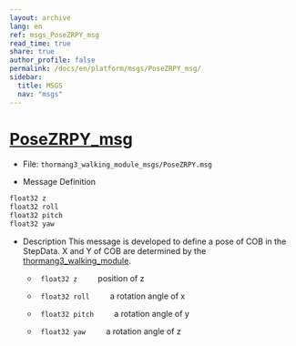 ```yaml
---
layout: archive
lang: en
ref: msgs_PoseZRPY_msg
read_time: true
share: true
author_profile: false
permalink: /docs/en/platform/msgs/PoseZRPY_msg/
sidebar:
  title: MSGS
  nav: "msgs"
---
```


# [PoseZRPY_msg](#posezrpy-msg)

- File: `thormang3_walking_module_msgs/PoseZRPY.msg`

- Message Definition
 ```c
 float32 z
 float32 roll
 float32 pitch
 float32 yaw
 ```

- Description
This message is developed to define a pose of COB in the StepData.
X and Y of COB are determined by the [thormang3_walking_module].

    * ` float32 z`
&emsp;&emsp; position of z

    * ` float32 roll`
&emsp;&emsp; a rotation angle of x

    * ` float32 pitch`
&emsp;&emsp; a rotation angle of y

    * ` float32 yaw`
&emsp;&emsp; a rotation angle of z

[thormang3_walking_module]: /docs/en/platform/thormang3/thormang3_ros_packages/#thormang3-walking-module
